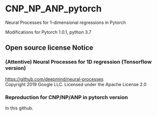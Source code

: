 # CNP_NP_ANP_pytorch
Neural Processes for 1-dimensional regressions in Pytorch

Modifications for Pytorch 1.0.1, python 3.7

## Open source license Notice
### (Attentive) Neural Processes for 1D regression (Tensorflow version)

https://github.com/deepmind/neural-processes
<br> Copyright 2019 Google LLC. Licensed under the Apache License 2.0 

### Reproduction for CNP/NP/ANP in pytorch version
 In this github.
 
 
